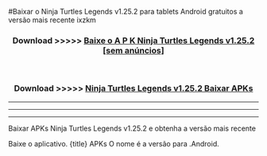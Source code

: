 #Baixar o Ninja Turtles Legends v1.25.2  para tablets Android gratuitos a versão mais recente ixzkm


<div align="center">
<h3>Download >>>>> <a href="https://pt-web.web.app/?pt= Ninja Turtles Legends v1.25.2">Baixe o A P K Ninja Turtles Legends v1.25.2 [sem anúncios]</a></h3><br>

<h3>Download >>>>> <a href="https://pt-web.web.app/?pt= Ninja Turtles Legends v1.25.2">Ninja Turtles Legends v1.25.2 Baixar APKs</a></h3>
</div>

----------------------------------------------------------

----------------------------------------------------------

----------------------------------------------------------

Baixar APKs Ninja Turtles Legends v1.25.2 e obtenha a versão mais recente

Baixe o aplicativo. {title} APKs O nome é a versão para .Android.


